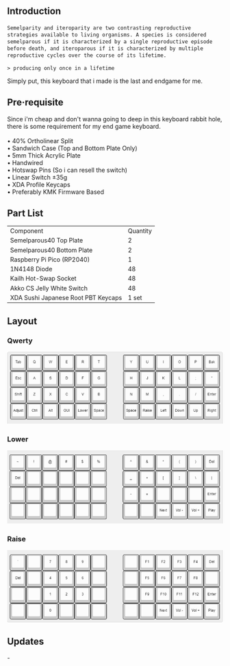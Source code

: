 <h2>Introduction</h2>

```
Semelparity and iteroparity are two contrasting reproductive strategies available to living organisms. A species is considered semelparous if it is characterized by a single reproductive episode before death, and iteroparous if it is characterized by multiple reproductive cycles over the course of its lifetime.
```
```
> producing only once in a lifetime
```

<p>Simply put, this keyboard that i made is the last and endgame for me.</p>

<h2>Pre·requisite</h2>
Since i'm cheap and don't wanna going to deep in this keyboard rabbit hole, there is some requirement for my end game keyboard.
<br><br>
• 40% Ortholinear Split
<br>
• Sandwich Case (Top and Bottom Plate Only)
<br>
• 5mm Thick Acrylic Plate
<br>
• Handwired
<br>
• Hotswap Pins (So i can resell the switch)
<br>
• Linear Switch ±35g
<br>
• XDA Profile Keycaps
<br>
• Preferably KMK Firmware Based 

<h2>Part List</h2>
<table>
    <tr>
        <td>Component</td>
        <td>Quantity</td>
    </tr>
    <tr>
        <td>Semelparous40 Top Plate</td>
        <td>2</td>
    </tr>
    <tr>
        <td>Semelparous40 Bottom Plate</td>
        <td>2</td>
    </tr>
    <tr>
        <td>Raspberry Pi Pico (RP2040)</td>
        <td>1</td>
    </tr>
    <tr>
        <td>1N4148 Diode</td>
        <td>48</td>
    </tr>
    <tr>
        <td>Kailh Hot-Swap Socket</td>
        <td>48</td>
    </tr>
    <tr>
        <td>Akko CS Jelly White Switch</td>
        <td>48</td>
    </tr>
    <tr>
        <td>XDA Sushi Japanese Root PBT Keycaps</td>
        <td>1 set</td>
    </tr>
</table>

<h2>Layout</h2>
<h3>Qwerty</h3>
<img src="./keyboard-layout/keyboard-layout-qwerty.png">
<h3>Lower</h3>
<img src="./keyboard-layout/keyboard-layout-lower.png">
<h3>Raise</h3>
<img src="./keyboard-layout/keyboard-layout-raise.png">

<h2>Updates</h2>
-